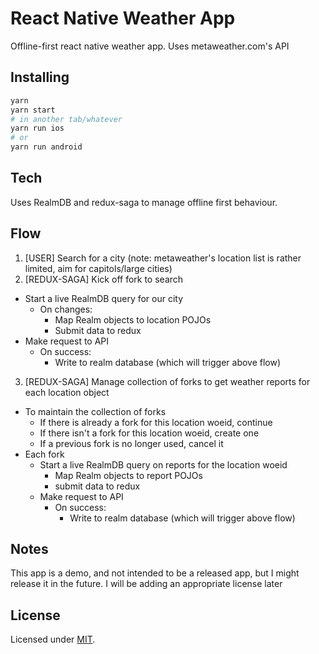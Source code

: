 # React Native Weather App

Offline-first react native weather app. Uses metaweather.com's API

## Installing

```bash
yarn
yarn start
# in another tab/whatever
yarn run ios
# or
yarn run android
```

## Tech

Uses RealmDB and redux-saga to manage offline first behaviour.

## Flow

 1. [USER] Search for a city (note: metaweather's location list is rather limited, aim for capitols/large cities)
 2. [REDUX-SAGA] Kick off fork to search
   - Start a live RealmDB query for our city
     - On changes:
        - Map Realm objects to location POJOs
        - Submit data to redux
   - Make request to API
     - On success:
        - Write to realm database (which will trigger above flow)
 3. [REDUX-SAGA] Manage collection of forks to get weather reports for each location object
   - To maintain the collection of forks
     - If there is already a fork for this location woeid, continue
     - If there isn't a fork for this location woeid, create one
     - If a previous fork is no longer used, cancel it
   - Each fork
     - Start a live RealmDB query on reports for the location woeid
       - Map Realm objects to report POJOs
       - submit data to redux
     - Make request to API
       - On success:
         - Write to realm database (which will trigger above flow)

## Notes

This app is a demo, and not intended to be a released app, but I might release it in the future.
I will be adding an appropriate license later

## License

Licensed under [MIT](./LICENSE.md).
